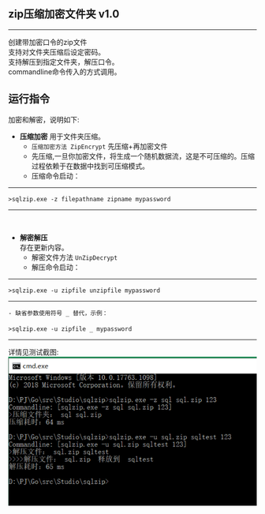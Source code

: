## zip压缩加密文件夹 v1.0
-----
创建带加密口令的zip文件<br/>
支持对文件夹压缩后设定密码。<br/>
支持解压到指定文件夹，解压口令。<br/>
commandline命令传入的方式调用。<br/>



运行指令
--------

加密和解密，说明如下:

*   **压缩加密**  用于文件夹压缩。
    - ``压缩加密方法 ZipEncrypt`` 先压缩+再加密文件 <br/>
    - 先压缩,一旦你加密文件，将生成一个随机数据流，这是不可压缩的。压缩过程依赖于在数据中找到可压缩模式。<br/> 
    - 压缩命令启动： 
-----
    >sqlzip.exe -z filepathname zipname mypassword
-----


​	
*   **解密解压**  
    存在更新内容。<br/>
    - 解密文件方法  ``UnZipDecrypt``
    - 解压命令启动：
-----
	>sqlzip.exe -u zipfile unzipfile mypassword
-----
	- 缺省参数使用符号 _ 替代，示例： 
	
	>sqlzip.exe -u zipfile _ mypassword
-----

详情见测试截图:<br/>
![image](https://github.com/robinsoon/sqlzip/blob/master/cmdrun.png)
